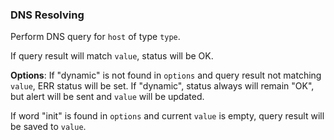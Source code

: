 
### DNS Resolving
Perform DNS query for `host` of type `type`. 

If query result will match `value`, status will be OK.

**Options**:
If "dynamic" is not found in `options` and query result not matching `value`, ERR status will be set. 
If "dynamic", status always will remain "OK", but alert will be sent and `value` will be updated. 

If word "init" is found in `options` and current `value` is empty, query result will be saved to `value`.
